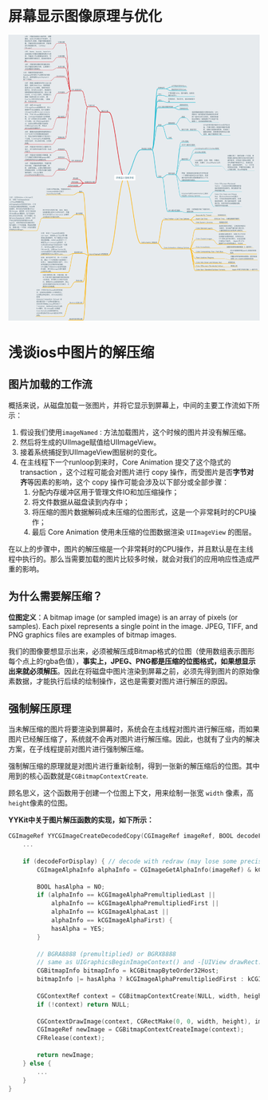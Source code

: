 # 屏幕显示图像原理与优化

![](../resourse/images/1121315-0d69540f99a2b731.png)



# **浅谈ios中图片的解压缩**

## 图片加载的工作流

概括来说，从磁盘加载一张图片，并将它显示到屏幕上，中间的主要工作流如下所示：

1. 假设我们使用`imageNamed：`方法加载图片，这个时候的图片并没有解压缩。
2. 然后将生成的UIImage赋值给UIImageView。
3. 接着系统捕捉到UIImageView图层树的变化。
4. 在主线程下一个runloop到来时，Core Animation 提交了这个隐式的 transaction ，这个过程可能会对图片进行 copy 操作，而受图片是否**字节对齐**等因素的影响，这个 copy 操作可能会涉及以下部分或全部步骤：
   1. 分配内存缓冲区用于管理文件IO和加压缩操作；
   2. 将文件数据从磁盘读到内存中；
   3. 将压缩的图片数据解码成未压缩的位图形式，这是一个非常耗时的CPU操作；
   4. 最后 Core Animation 使用未压缩的位图数据渲染 `UIImageView` 的图层。

在以上的步骤中，图片的解压缩是一个非常耗时的CPU操作，并且默认是在主线程中执行的。那么当需要加载的图片比较多时候，就会对我们的应用响应性造成严重的影响。

## 为什么需要解压缩？

**位图定义**：A bitmap image (or sampled image) is an array of pixels (or samples). Each pixel represents a single point in the image. JPEG, TIFF, and PNG graphics files are examples of bitmap images.

我们的图像要想显示出来，必须被解压成Bitmap格式的位图（使用数组表示图形每个点上的rgba色值），**事实上，JPEG、PNG都是压缩的位图格式，如果想显示出来就必须解压**。因此在将磁盘中图片渲染到屏幕之前，必须先得到图片的原始像素数据，才能执行后续的绘制操作，这也是需要对图片进行解压的原因。

## 强制解压原理

当未解压缩的图片将要渲染到屏幕时，系统会在主线程对图片进行解压缩，而如果图片已经解压缩了，系统就不会再对图片进行解压缩。因此，也就有了业内的解决方案，在子线程提前对图片进行强制解压缩。

强制解压缩的原理就是对图片进行重新绘制，得到一张新的解压缩后的位图。其中用到的核心函数就是`CGBitmapContextCreate`.

顾名思义，这个函数用于创建一个位图上下文，用来绘制一张宽 `width` 像素，高 `height`像素的位图。

**YYKit中关于图片解压函数的实现，如下所示：**

```c
CGImageRef YYCGImageCreateDecodedCopy(CGImageRef imageRef, BOOL decodeForDisplay) {
    ...

    if (decodeForDisplay) { // decode with redraw (may lose some precision)
        CGImageAlphaInfo alphaInfo = CGImageGetAlphaInfo(imageRef) & kCGBitmapAlphaInfoMask;

        BOOL hasAlpha = NO;
        if (alphaInfo == kCGImageAlphaPremultipliedLast ||
            alphaInfo == kCGImageAlphaPremultipliedFirst ||
            alphaInfo == kCGImageAlphaLast ||
            alphaInfo == kCGImageAlphaFirst) {
            hasAlpha = YES;
        }

        // BGRA8888 (premultiplied) or BGRX8888
        // same as UIGraphicsBeginImageContext() and -[UIView drawRect:]
        CGBitmapInfo bitmapInfo = kCGBitmapByteOrder32Host;
        bitmapInfo |= hasAlpha ? kCGImageAlphaPremultipliedFirst : kCGImageAlphaNoneSkipFirst;

        CGContextRef context = CGBitmapContextCreate(NULL, width, height, 8, 0, YYCGColorSpaceGetDeviceRGB(), bitmapInfo);
        if (!context) return NULL;

        CGContextDrawImage(context, CGRectMake(0, 0, width, height), imageRef); // decode
        CGImageRef newImage = CGBitmapContextCreateImage(context);
        CFRelease(context);

        return newImage;
    } else {
        ...
    }
}
```

